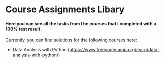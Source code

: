 # Course Assignments Libary
#### Here you can see all the tasks from the courses that I completed with a 100% test result.

Currently, you can find solutions for the following courses here:
- Data Analysis with Python (https://www.freecodecamp.org/learn/data-analysis-with-python/)
